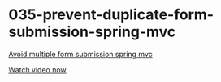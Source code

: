 # 035-prevent-duplicate-form-submission-spring-mvc

[Avoid multiple form submission spring mvc](http://www.leveluplunch.com/java/tutorials/035-prevent-duplicate-form-submission-spring-mvc/)

[Watch video now](https://www.youtube.com/watch?v=o2X-puSIGak)
